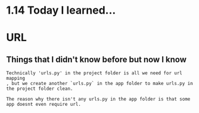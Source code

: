 # 1.14 Today I learned...


# URL

## Things that I didn't know before but now I know

```
Technically 'urls.py' in the project folder is all we need for url mapping
, but we create another `urls.py` in the app folder to make urls.py in the project folder clean.

The reason why there isn't any urls.py in the app folder is that some app doesnt even require url.
```

